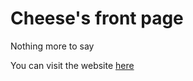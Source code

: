 # Cheese's front page

Nothing more to say

You can visit the website [here](https://cheese7856.github.io/)
